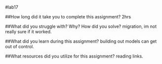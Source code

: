 #lab17

##How long did it take you to complete this assignment?
2hrs

##What did you struggle with? Why? How did you solve?
migration, im not really sure if it worked.

##What did you learn during this assignment?
building out models can get out of control.

##What resources did you utilize for this assignment?
reading links. 
